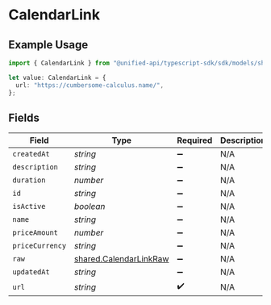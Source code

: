 # CalendarLink

## Example Usage

```typescript
import { CalendarLink } from "@unified-api/typescript-sdk/sdk/models/shared";

let value: CalendarLink = {
  url: "https://cumbersome-calculus.name/",
};
```

## Fields

| Field                                                                   | Type                                                                    | Required                                                                | Description                                                             |
| ----------------------------------------------------------------------- | ----------------------------------------------------------------------- | ----------------------------------------------------------------------- | ----------------------------------------------------------------------- |
| `createdAt`                                                             | *string*                                                                | :heavy_minus_sign:                                                      | N/A                                                                     |
| `description`                                                           | *string*                                                                | :heavy_minus_sign:                                                      | N/A                                                                     |
| `duration`                                                              | *number*                                                                | :heavy_minus_sign:                                                      | N/A                                                                     |
| `id`                                                                    | *string*                                                                | :heavy_minus_sign:                                                      | N/A                                                                     |
| `isActive`                                                              | *boolean*                                                               | :heavy_minus_sign:                                                      | N/A                                                                     |
| `name`                                                                  | *string*                                                                | :heavy_minus_sign:                                                      | N/A                                                                     |
| `priceAmount`                                                           | *number*                                                                | :heavy_minus_sign:                                                      | N/A                                                                     |
| `priceCurrency`                                                         | *string*                                                                | :heavy_minus_sign:                                                      | N/A                                                                     |
| `raw`                                                                   | [shared.CalendarLinkRaw](../../../sdk/models/shared/calendarlinkraw.md) | :heavy_minus_sign:                                                      | N/A                                                                     |
| `updatedAt`                                                             | *string*                                                                | :heavy_minus_sign:                                                      | N/A                                                                     |
| `url`                                                                   | *string*                                                                | :heavy_check_mark:                                                      | N/A                                                                     |